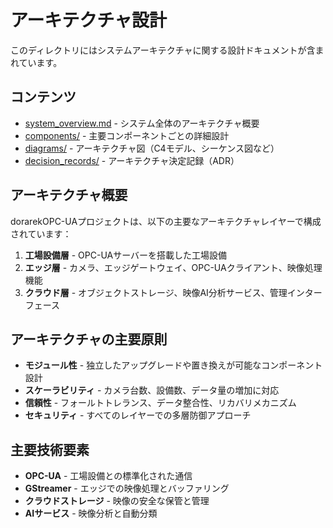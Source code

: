 # アーキテクチャ設計

このディレクトリにはシステムアーキテクチャに関する設計ドキュメントが含まれています。

## コンテンツ

- [system_overview.md](./system_overview.md) - システム全体のアーキテクチャ概要
- [components/](./components/) - 主要コンポーネントごとの詳細設計
- [diagrams/](./diagrams/) - アーキテクチャ図（C4モデル、シーケンス図など）
- [decision_records/](./decision_records/) - アーキテクチャ決定記録（ADR）

## アーキテクチャ概要

dorarekOPC-UAプロジェクトは、以下の主要なアーキテクチャレイヤーで構成されています：

1. **工場設備層** - OPC-UAサーバーを搭載した工場設備
2. **エッジ層** - カメラ、エッジゲートウェイ、OPC-UAクライアント、映像処理機能
3. **クラウド層** - オブジェクトストレージ、映像AI分析サービス、管理インターフェース

## アーキテクチャの主要原則

- **モジュール性** - 独立したアップグレードや置き換えが可能なコンポーネント設計
- **スケーラビリティ** - カメラ台数、設備数、データ量の増加に対応
- **信頼性** - フォールトトレランス、データ整合性、リカバリメカニズム
- **セキュリティ** - すべてのレイヤーでの多層防御アプローチ

## 主要技術要素

- **OPC-UA** - 工場設備との標準化された通信
- **GStreamer** - エッジでの映像処理とバッファリング
- **クラウドストレージ** - 映像の安全な保管と管理
- **AIサービス** - 映像分析と自動分類